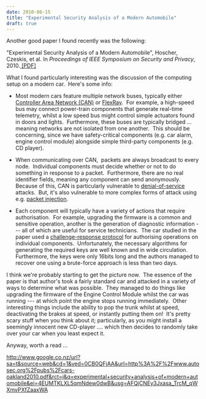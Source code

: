 ```yaml
---
date: 2010-06-15
title: "Experimental Security Analysis of a Modern Automobile"
draft: true
---
```


Another good paper I found recently was the following:

"Experimental Security Analysis of a Modern Automobile", Hoscher, Czeskis, et al. In *Proceedings of IEEE Symposium on Security and Privacy*, 2010.[ [PDF]](http://www.autosec.org/pubs/cars-oakland2010.pdf)

What I found particularly interesting was the discussion of the computing setup on a modern car.  Here's some info:
   * Most modern cars feature multiple network buses, typically either [Controller Area Network (CAN)](http://en.wikipedia.org/wiki/Controller_area_network) or [FlexRay](http://en.wikipedia.org/wiki/FlexRay).  For example, a high-speed bus may connect power-train components that generate real-time telemetry, whilst a low speed bus might control simple actuators found in doors and lights.  Furthermore, these buses are typically bridged ... meaning networks are not isolated from one another.  This should be concerning, since we have safety-critical components (e.g. car alarm, engine control module) alongside simple third-party components (e.g. CD player).

   * When communicating over CAN,  packets are always broadcast to every node.  Individual components must decide whether or not to do something in response to a packet.  Furthermore, there are no real identifier fields, meaning any component can send anonymously.  Because of this, CAN is particularly vulnerable to [denial-of-service](http://en.wikipedia.org/wiki/Denial-of-service_attack) attacks.  But, it's also vulnerable to more complex forms of attack using e.g. [packet injection](http://en.wikipedia.org/wiki/Packet_injection).

   * Each component will typically have a variety of actions that require authorisation.  For example, upgrading the firmware is a common and sensitive operation, another is the generation of diagnostic information --- all of which are useful for service technicians.  The car studied in the paper used a [challenge-response protocol](http://en.wikipedia.org/wiki/Challenge-response_authentication) for authorising operations on individual components.  Unfortunately, the necessary algorithms for generating the required keys are well known and in wide circulation.  Furthermore, the keys were only 16bits long and the authors managed to recover one using a brute-force approach is less than two days.


I think we're probably starting to get the picture now.  The essence of the paper is that author's took a fairly standard car and attacked in a variety of ways to determine what was possible.  They managed to do things like upgrading the firmware of the Engine Control Module whilst the car was running --- at which point the engine stops running immediately.  Other interesting things include the ability to pop the trunk whilst at speed, deactivating the brakes at speed, or instantly putting them on!  It's pretty scary stuff when you think about it; particularly, as you might install a seemingly innocent new CD-player .... which then decides to randomly take over your car when you least expect it.

Anyway, worth a read ...

http://www.google.co.nz/url?sa=t&source=web&cd=1&ved=0CB0QFjAA&url=http%3A%2F%2Fwww.autosec.org%2Fpubs%2Fcars-oakland2010.pdf&rct=j&q=experimental+security+analysis+of+modern+automobile&ei=4EUMTKLXL5qmNdew0dwB&usg=AFQjCNEy3Jxasa_TrcM_qWXmvPXfZaaxWA